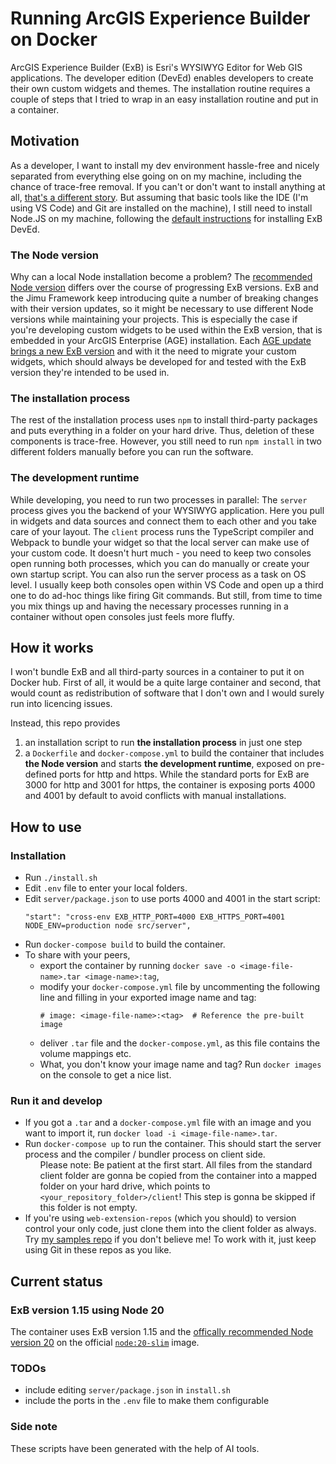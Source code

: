 <style>
  table th {
    background-color: #555;
  }
  table td:first-child {
    background-color: #555;
    font-weight:bold;
  }
</style>

# Running ArcGIS Experience Builder on Docker

ArcGIS Experience Builder (ExB) is Esri's WYSIWYG Editor for Web GIS applications. The developer edition (DevEd) enables developers to create their own custom widgets and themes. The installation routine requires a couple of steps that I tried to wrap in an easy installation routine and put in a container.

## Motivation

As a developer, I want to install my dev environment hassle-free and nicely separated from everything else going on on my machine, including the chance of trace-free removal. If you can't or don't want to install anything at all, [that's a different story](https://code.visualstudio.com/docs/devcontainers/containers). But assuming that basic tools like the IDE (I'm using VS Code) and Git are installed on the machine), I still need to install Node.JS on my machine, following the [default instructions](https://developers.arcgis.com/experience-builder/guide/install-guide/) for installing ExB DevEd.

### The Node version
Why can a local Node installation become a problem? The [recommended Node version](https://developers.arcgis.com/experience-builder/guide/release-versions/) differs over the course of progressing ExB versions. ExB and the Jimu Framework keep introducing quite a number of breaking changes with their version updates, so it might be necessary to use different Node versions while maintaining your projects. This is especially the case if you're developing custom widgets to be used within the ExB version, that is embedded in your ArcGIS Enterprise (AGE) installation. Each [AGE update brings a new ExB version](https://developers.arcgis.com/experience-builder/guide/release-versions/) and with it the need to migrate your custom widgets, which should always be developed for and tested with the ExB version they're intended to be used in.

### The installation process
The rest of the installation process uses ``npm`` to install third-party packages and puts everything in a folder on your hard drive. Thus, deletion of these components is trace-free. However, you still need to run ``npm install`` in two different folders manually before you can run the software.

### The development runtime
While developing, you need to run two processes in parallel: The ``server`` process gives you the backend of your WYSIWYG application. Here you pull in widgets and data sources and connect them to each other and you take care of your layout. The ``client`` process runs the TypeScript compiler and Webpack to bundle your widget so that the local server can make use of your custom code. It doesn't hurt much - you need to keep two consoles open running both processes, which you can do manually or create your own startup script. You can also run the server process as a task on OS level. I usually keep both consoles open within VS Code and open up a third one to do ad-hoc things like firing Git commands. But still, from time to time you mix things up and having the necessary processes running in a container without open consoles just feels more fluffy.


## How it works

I won't bundle ExB and all third-party sources in a container to put it on Docker hub. First of all, it would be a quite large container and second, that would count as redistribution of software that I don't own and I would surely run into licencing issues.

Instead, this repo provides
1. an installation script to run <b>the installation process</b> in just one step
2. a ``Dockerfile`` and ``docker-compose.yml`` to build the container that includes <b>the Node version</b> and starts <b>the development runtime</b>, exposed on pre-defined ports for http and https. While the standard ports for ExB are 3000 for http and 3001 for https, the container is exposing ports 4000 and 4001 by default to avoid conflicts with manual installations.

## How to use

### Installation

* Run ``./install.sh``
* Edit ``.env`` file to enter your local folders.
* Edit ``server/package.json`` to use ports 4000 and 4001 in the start script:
  ```
  "start": "cross-env EXB_HTTP_PORT=4000 EXB_HTTPS_PORT=4001 NODE_ENV=production node src/server",
  ```
* Run ``docker-compose build`` to build the container.
* To share with your peers, 
  * export the container by running ``docker save -o <image-file-name>.tar <image-name>:tag``, 
  * modify your ``docker-compose.yml`` file by uncommenting the following line and filling in your exported image name and tag: 
    ```
    # image: <image-file-name>:<tag>  # Reference the pre-built image
    ```
  * deliver ``.tar`` file and the ``docker-compose.yml``, as this file contains the volume mappings etc.
  * What, you don't know your image name and tag? Run ``docker images`` on the console to get a nice list.

### Run it and develop
* If you got a ``.tar`` and a ``docker-compose.yml`` file with an image and you want to import it, run ``docker load -i <image-file-name>.tar``.
* Run ``docker-compose up`` to run the container. This should start the server process and the compiler / bundler process on client side. <ul>Please note: Be patient at the first start. All files from the standard client folder are gonna be copied from the container into a mapped folder on your hard drive, which points to ``<your_repository_folder>/client``! This step is gonna be skipped if this folder is not empty.</ul>
* If you're using ``web-extension-repos`` (which you should) to version control your only code, just clone them into the client folder as always. Try [my samples repo](https://github.com/esride-nik/ExB-workshop) if you don't believe me! To work with it, just keep using Git in these repos as you like.


## Current status

### ExB version 1.15 using Node 20

The container uses ExB version 1.15 and the [offically recommended Node version 20](https://developers.arcgis.com/experience-builder/guide/release-versions/) on the official [``node:20-slim``](https://hub.docker.com/_/node) image.

### TODOs

* include editing ``server/package.json`` in ``install.sh``
* include the ports in the ``.env`` file to make them configurable

### Side note

These scripts have been generated with the help of AI tools.